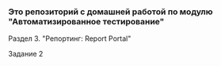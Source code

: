 ### Это репозиторий с домашней работой по модулю "Автоматизированное тестирование"

Раздел 3. "Репортинг: Report Portal"

Задание 2
